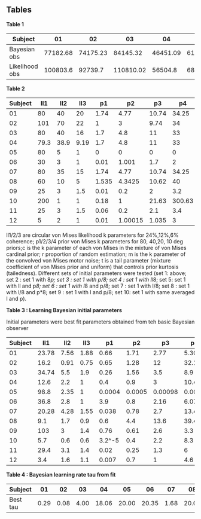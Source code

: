 ## Tables

**Table 1**

| Subject | 01 | 02 | 03 |04 |05 |06 |07 |08 |09 |10 |11 |12 |
|---------|----|----|----|----|----|----|----|----|----|----|----|----|
| Bayesian obs| 77182.68 | 74175.23|84145.32|46451.09|61913.16|75357.9|54584.24|62731.75|84927.68|62633.63|63233.81|66099.47|
| Likelihood obs|100803.6|92739.7|110810.02|56504.8|68159.3|88925.5|68253.5| 68253.5|101627.7|71161.2|76223.3|76223.3|


**Table 2**

| Subject | ll1 | ll2 |ll3|p1|p2|p3|p4|c|r|m|t|
| ------- | --- | --- | --- | --- | --- | --- | --- | ---- | ---- | ---- | ----- |
| 01 | 80  | 40  |  20 | 1.74| 4.77|10.74|34.25| NaN |0.001| 15| NaN|     
| 02 | 101 |70| 22| 1| 3| 9.74| 34| NaN| 0.0007| 6.9| NaN| 
|03 |80| 40| 16| 1.7| 4.8| 11| 33| NaN| 0.00039| 17| NaN| 
|04| 79.3| 38.9| 9.19| 1.7| 4.8| 11| 33| NaN| 0.00039| 17| NaN| 
|05| 80| 5| 1| 0| 0| 0| 0| NaN| 0.001| 13.5| NaN|
|06| 30| 3| 1| 0.01| 1.001| 1.7| 2| NaN| 0.001| 15| NaN|
|07| 80| 35| 15| 1.74| 4.77| 10.74| 34.25| NaN| 0.001| 13.5| NaN| 
|08| 60| 10| 5| 1.535| 4.3425| 10.62| 40| NaN| 0.00062| 13.975| NaN| 
|09| 25| 3| 1.5| 0.01| 0.2| 2| 3.2| NaN| 0.001| 15| NaN|
|10| 200| 1| 1| 0.18| 1| 21.63| 300.63| NaN| 0.00104| 5| NaN|
|11| 25| 3| 1.5| 0.06| 0.2| 2.1| 3.4| NaN| 0.001| 15| NaN|
|12| 5| 2| 1| 0.01| 1.00015| 1.035| 3| NaN| 0.001| 15| NaN|

ll1/2/3 are circular von Mises likelihood k parameters for 24%,12%,6% coherence; p1/2/3/4 prior von Mises k parameters for 80, 40,20, 10 deg priors;c is the k parameter of each von Mises in the mixture of von Mises cardinal prior; r proportion of random estimation; m is the k parameter of the convolved von Mises motor noise; t is a tail parameter (mixture coefficient of von Mises prior and uniform) that controls prior kurtosis (tailedness).
Different sets of initial parameters were tested (set 1: above; set 2 : set 1 with 8*p; set 3 : set 1 with p/8; set 4 : set 1 with ll*8; set 5: set 1 with ll and p*8; set 6 : set 1 with l*8 and p/8; set 7 : set 1 with l/8; set 8 : set 1 with l/8 and p*8; set 9 : set 1 with l and p/8; set 10: set 1 with same averaged l and p).

**Table 3 : Learning Bayesian initial parameters**

Initial parameters were best fit parameters obtained from teh basic Bayesian observer

| Subject | ll1 | ll2 |ll3|p1|p2|p3|p4|c|r|m|t|tau|
| ------- | --- | --- | --- | --- | --- | --- | --- | ---- | ---- | ---- | ----- |----- |
| 01 |23.78| 7.56| 1.88| 0.66| 1.71| 2.77| 5.30| NaN| 0.001| 83.63| NaN| 20|
| 02 |16.2| 0.91| 0.75 |0.65 |1.28 |12 |32.1| NaN |0.0007| 11.7| NaN| 20 |
| 03 |34.74| 5.5| 1.9 |0.26 |1.56| 3.5 |8.9 |NaN |0.0003| 65.4 |NaN |20|
| 04 |12.6| 2.2| 1 |0.4 |0.9| 3| 10.4| NaN| 0.0006| 19.2| NaN| 20|
| 05 |98.8| 2.35| 1 |0.0004| 0.0005| 0.00098| 0.0005| NaN| 0.0008| 9.9 |NaN| 20|
| 06 |36.8| 2.8| 1| 3.9| 0.8| 2.16| 6.07| NaN| 0.007| 11.3| NaN| 20|
| 07 |20.28| 4.28| 1.55| 0.038| 0.78| 2.7| 13.4| NaN| 0.002| 36.75| NaN| 20|
| 08 |9.1| 1.7| 0.9| 0.6| 4.4| 13.6| 39.4| NaN| 0.0005| 2.2| NaN| 20|
| 09 |103| 3| 1.4| 0.76| 0.61| 2.6| 3.3| NaN| 0.004| 14.6| NaN| 20|
| 10 |5.7| 0.6| 0.6| 3.2^-5 |0.4 |2.2 |8.3 |NaN| 0.01| 9.2| NaN | 20|
| 11 |29.4| 3.1| 1.4| 0.02 |0.25 |1.3 |6| NaN| 0.001| 27| NaN| 20|
| 12 |3.4| 1.6| 1.1| 0.007| 0.7| 1| 4.6| NaN| 0.001| 22| NaN| 20|

**Table 4 : Bayesian learning rate tau from fit**

| Subject | 01 | 02 | 03 |04 |05 |06 |07 |08 |09 |10 |11 |12 |
|---------|----|----|----|----|----|----|----|----|----|----|----|----|
|Best tau|0.29| 0.08| 4.00| 18.06| 20.00| 20.35| 1.68| 20.00| 21.20| 55.11| 16.69| 1.57|
